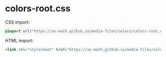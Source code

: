 # colors-root.css

CSS import:
```css
@import url("https://as-math.github.io/media-files/colors/colors-root.css");
```

HTML import:
```html
<link rel="stylesheet" href="https://as-math.github.io/media-files/colors/colors-root.css">
```